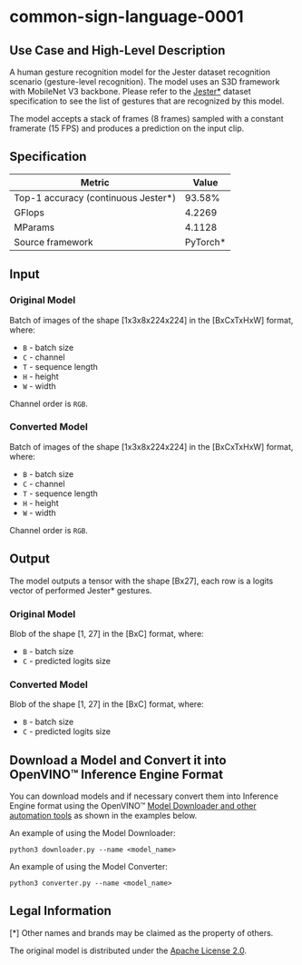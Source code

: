# common-sign-language-0001

## Use Case and High-Level Description

A human gesture recognition model for the Jester dataset recognition scenario
(gesture-level recognition). The model uses an S3D framework with MobileNet V3 backbone.
Please refer to the [Jester\*](https://20bn.com/datasets/jester) dataset specification
to see the list of gestures that are recognized by this model.

The model accepts a stack of frames (8 frames) sampled with a constant framerate (15 FPS)
and produces a prediction on the input clip.

## Specification

| Metric                                  | Value        |
|-----------------------------------------|--------------|
| Top-1 accuracy (continuous Jester\*)    | 93.58%       |
| GFlops                                  | 4.2269       |
| MParams                                 | 4.1128       |
| Source framework                        | PyTorch\*    |

## Input

### Original Model

Batch of images of the shape [1x3x8x224x224] in the [BxCxTxHxW] format, where:

- `B` - batch size
- `C` - channel
- `T` - sequence length
- `H` - height
- `W` - width

Channel order is `RGB`.

### Converted Model

Batch of images of the shape [1x3x8x224x224] in the [BxCxTxHxW] format, where:

- `B` - batch size
- `C` - channel
- `T` - sequence length
- `H` - height
- `W` - width

Channel order is `RGB`.

## Output

The model outputs a tensor with the shape [Bx27], each row is a logits vector of performed Jester\* gestures.

### Original Model

Blob of the shape [1, 27] in the [BxC] format, where:

- `B` - batch size
- `C` - predicted logits size

### Converted Model

Blob of the shape [1, 27] in the [BxC] format, where:

- `B` - batch size
- `C` - predicted logits size


## Download a Model and Convert it into OpenVINO™ Inference Engine Format

You can download models and if necessary convert them into Inference Engine format using the OpenVINO™ [Model Downloader and other automation tools](../../../tools/downloader/README.md) as shown in the examples below.

An example of using the Model Downloader:
```
python3 downloader.py --name <model_name>
```

An example of using the Model Converter:
```
python3 converter.py --name <model_name>
```

## Legal Information
[\*] Other names and brands may be claimed as the property of others.

The original model is distributed under the
[Apache License 2.0](https://github.com/sovrasov/mmaction2/blob/ote/LICENSE).
